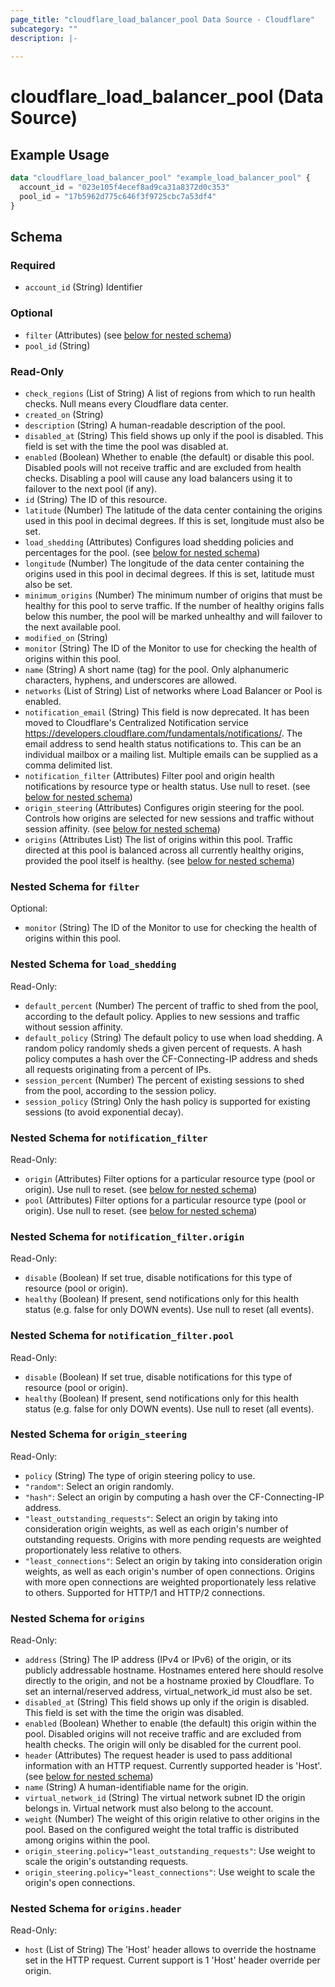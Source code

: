 ```yaml
---
page_title: "cloudflare_load_balancer_pool Data Source - Cloudflare"
subcategory: ""
description: |-
  
---
```


# cloudflare_load_balancer_pool (Data Source)



## Example Usage

```terraform
data "cloudflare_load_balancer_pool" "example_load_balancer_pool" {
  account_id = "023e105f4ecef8ad9ca31a8372d0c353"
  pool_id = "17b5962d775c646f3f9725cbc7a53df4"
}
```

<!-- schema generated by tfplugindocs -->
## Schema

### Required

- `account_id` (String) Identifier

### Optional

- `filter` (Attributes) (see [below for nested schema](#nestedatt--filter))
- `pool_id` (String)

### Read-Only

- `check_regions` (List of String) A list of regions from which to run health checks. Null means every Cloudflare data center.
- `created_on` (String)
- `description` (String) A human-readable description of the pool.
- `disabled_at` (String) This field shows up only if the pool is disabled. This field is set with the time the pool was disabled at.
- `enabled` (Boolean) Whether to enable (the default) or disable this pool. Disabled pools will not receive traffic and are excluded from health checks. Disabling a pool will cause any load balancers using it to failover to the next pool (if any).
- `id` (String) The ID of this resource.
- `latitude` (Number) The latitude of the data center containing the origins used in this pool in decimal degrees. If this is set, longitude must also be set.
- `load_shedding` (Attributes) Configures load shedding policies and percentages for the pool. (see [below for nested schema](#nestedatt--load_shedding))
- `longitude` (Number) The longitude of the data center containing the origins used in this pool in decimal degrees. If this is set, latitude must also be set.
- `minimum_origins` (Number) The minimum number of origins that must be healthy for this pool to serve traffic. If the number of healthy origins falls below this number, the pool will be marked unhealthy and will failover to the next available pool.
- `modified_on` (String)
- `monitor` (String) The ID of the Monitor to use for checking the health of origins within this pool.
- `name` (String) A short name (tag) for the pool. Only alphanumeric characters, hyphens, and underscores are allowed.
- `networks` (List of String) List of networks where Load Balancer or Pool is enabled.
- `notification_email` (String) This field is now deprecated. It has been moved to Cloudflare's Centralized Notification service https://developers.cloudflare.com/fundamentals/notifications/. The email address to send health status notifications to. This can be an individual mailbox or a mailing list. Multiple emails can be supplied as a comma delimited list.
- `notification_filter` (Attributes) Filter pool and origin health notifications by resource type or health status. Use null to reset. (see [below for nested schema](#nestedatt--notification_filter))
- `origin_steering` (Attributes) Configures origin steering for the pool. Controls how origins are selected for new sessions and traffic without session affinity. (see [below for nested schema](#nestedatt--origin_steering))
- `origins` (Attributes List) The list of origins within this pool. Traffic directed at this pool is balanced across all currently healthy origins, provided the pool itself is healthy. (see [below for nested schema](#nestedatt--origins))

<a id="nestedatt--filter"></a>
### Nested Schema for `filter`

Optional:

- `monitor` (String) The ID of the Monitor to use for checking the health of origins within this pool.


<a id="nestedatt--load_shedding"></a>
### Nested Schema for `load_shedding`

Read-Only:

- `default_percent` (Number) The percent of traffic to shed from the pool, according to the default policy. Applies to new sessions and traffic without session affinity.
- `default_policy` (String) The default policy to use when load shedding. A random policy randomly sheds a given percent of requests. A hash policy computes a hash over the CF-Connecting-IP address and sheds all requests originating from a percent of IPs.
- `session_percent` (Number) The percent of existing sessions to shed from the pool, according to the session policy.
- `session_policy` (String) Only the hash policy is supported for existing sessions (to avoid exponential decay).


<a id="nestedatt--notification_filter"></a>
### Nested Schema for `notification_filter`

Read-Only:

- `origin` (Attributes) Filter options for a particular resource type (pool or origin). Use null to reset. (see [below for nested schema](#nestedatt--notification_filter--origin))
- `pool` (Attributes) Filter options for a particular resource type (pool or origin). Use null to reset. (see [below for nested schema](#nestedatt--notification_filter--pool))

<a id="nestedatt--notification_filter--origin"></a>
### Nested Schema for `notification_filter.origin`

Read-Only:

- `disable` (Boolean) If set true, disable notifications for this type of resource (pool or origin).
- `healthy` (Boolean) If present, send notifications only for this health status (e.g. false for only DOWN events). Use null to reset (all events).


<a id="nestedatt--notification_filter--pool"></a>
### Nested Schema for `notification_filter.pool`

Read-Only:

- `disable` (Boolean) If set true, disable notifications for this type of resource (pool or origin).
- `healthy` (Boolean) If present, send notifications only for this health status (e.g. false for only DOWN events). Use null to reset (all events).



<a id="nestedatt--origin_steering"></a>
### Nested Schema for `origin_steering`

Read-Only:

- `policy` (String) The type of origin steering policy to use.
- `"random"`: Select an origin randomly.
- `"hash"`: Select an origin by computing a hash over the CF-Connecting-IP address.
- `"least_outstanding_requests"`: Select an origin by taking into consideration origin weights, as well as each origin's number of outstanding requests. Origins with more pending requests are weighted proportionately less relative to others.
- `"least_connections"`: Select an origin by taking into consideration origin weights, as well as each origin's number of open connections. Origins with more open connections are weighted proportionately less relative to others. Supported for HTTP/1 and HTTP/2 connections.


<a id="nestedatt--origins"></a>
### Nested Schema for `origins`

Read-Only:

- `address` (String) The IP address (IPv4 or IPv6) of the origin, or its publicly addressable hostname. Hostnames entered here should resolve directly to the origin, and not be a hostname proxied by Cloudflare. To set an internal/reserved address, virtual_network_id must also be set.
- `disabled_at` (String) This field shows up only if the origin is disabled. This field is set with the time the origin was disabled.
- `enabled` (Boolean) Whether to enable (the default) this origin within the pool. Disabled origins will not receive traffic and are excluded from health checks. The origin will only be disabled for the current pool.
- `header` (Attributes) The request header is used to pass additional information with an HTTP request. Currently supported header is 'Host'. (see [below for nested schema](#nestedatt--origins--header))
- `name` (String) A human-identifiable name for the origin.
- `virtual_network_id` (String) The virtual network subnet ID the origin belongs in. Virtual network must also belong to the account.
- `weight` (Number) The weight of this origin relative to other origins in the pool. Based on the configured weight the total traffic is distributed among origins within the pool.
- `origin_steering.policy="least_outstanding_requests"`: Use weight to scale the origin's outstanding requests.
- `origin_steering.policy="least_connections"`: Use weight to scale the origin's open connections.

<a id="nestedatt--origins--header"></a>
### Nested Schema for `origins.header`

Read-Only:

- `host` (List of String) The 'Host' header allows to override the hostname set in the HTTP request. Current support is 1 'Host' header override per origin.


